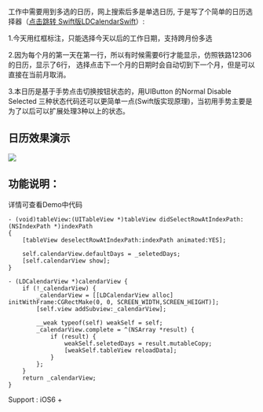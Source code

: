 工作中需要用到多选的日历，网上搜索后多是单选日历, 于是写了个简单的日历选择器（[点击跳转 Swift版LDCalendarSwift](https://github.com/SNTD/LDCalendarSwift)）:

1.今天用红框标注，只能选择今天以后的工作日期，支持跨月份多选

2.因为每个月的第一天在第一行，所以有时候需要6行才能显示，仿照铁路12306的日历，显示了6行，  选择点击下一个月的日期时会自动切到下一个月，但是可以直接在当前月取消。

3.本日历是基于手势点击切换按钮状态的，用UIButton 的Normal Disable Selected 三种状态代码还可以更简单一点(Swift版实现原理)，当初用手势主要是为了以后可以扩展处理3种以上的状态。

## 日历效果演示

![](https://github.com/sntd/LDCalendarView/raw/master/Picture/LDCalendarView.gif)



## 功能说明：

详情可查看Demo中代码

``` 
- (void)tableView:(UITableView *)tableView didSelectRowAtIndexPath:(NSIndexPath *)indexPath
{
    [tableView deselectRowAtIndexPath:indexPath animated:YES];
    
    self.calendarView.defaultDays = _seletedDays;
    [self.calendarView show];
}

- (LDCalendarView *)calendarView {
    if (!_calendarView) {
        _calendarView = [[LDCalendarView alloc] initWithFrame:CGRectMake(0, 0, SCREEN_WIDTH,SCREEN_HEIGHT)];
        [self.view addSubview:_calendarView];
        
        __weak typeof(self) weakSelf = self;
        _calendarView.complete = ^(NSArray *result) {
            if (result) {
                weakSelf.seletedDays = result.mutableCopy;
                [weakSelf.tableView reloadData];
            }
        };
    }
    return _calendarView;
}
```

Support : iOS6 +